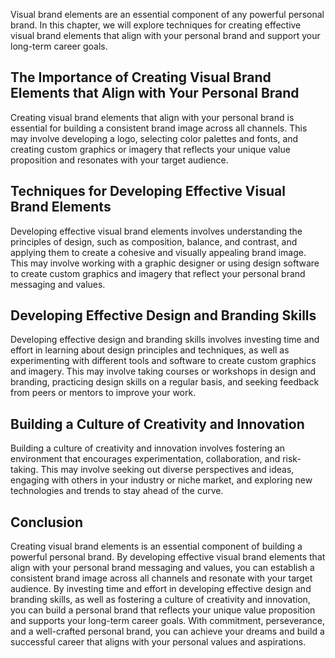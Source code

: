 
Visual brand elements are an essential component of any powerful personal brand. In this chapter, we will explore techniques for creating effective visual brand elements that align with your personal brand and support your long-term career goals.

The Importance of Creating Visual Brand Elements that Align with Your Personal Brand
------------------------------------------------------------------------------------

Creating visual brand elements that align with your personal brand is essential for building a consistent brand image across all channels. This may involve developing a logo, selecting color palettes and fonts, and creating custom graphics or imagery that reflects your unique value proposition and resonates with your target audience.

Techniques for Developing Effective Visual Brand Elements
---------------------------------------------------------

Developing effective visual brand elements involves understanding the principles of design, such as composition, balance, and contrast, and applying them to create a cohesive and visually appealing brand image. This may involve working with a graphic designer or using design software to create custom graphics and imagery that reflect your personal brand messaging and values.

Developing Effective Design and Branding Skills
-----------------------------------------------

Developing effective design and branding skills involves investing time and effort in learning about design principles and techniques, as well as experimenting with different tools and software to create custom graphics and imagery. This may involve taking courses or workshops in design and branding, practicing design skills on a regular basis, and seeking feedback from peers or mentors to improve your work.

Building a Culture of Creativity and Innovation
-----------------------------------------------

Building a culture of creativity and innovation involves fostering an environment that encourages experimentation, collaboration, and risk-taking. This may involve seeking out diverse perspectives and ideas, engaging with others in your industry or niche market, and exploring new technologies and trends to stay ahead of the curve.

Conclusion
----------

Creating visual brand elements is an essential component of building a powerful personal brand. By developing effective visual brand elements that align with your personal brand messaging and values, you can establish a consistent brand image across all channels and resonate with your target audience. By investing time and effort in developing effective design and branding skills, as well as fostering a culture of creativity and innovation, you can build a personal brand that reflects your unique value proposition and supports your long-term career goals. With commitment, perseverance, and a well-crafted personal brand, you can achieve your dreams and build a successful career that aligns with your personal values and aspirations.
